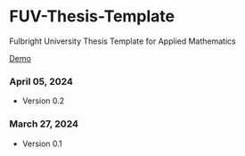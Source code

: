 # FUV-Thesis-Template
Fulbright University Thesis Template for Applied Mathematics

[Demo](thesis.pdf)

### April 05, 2024
- Version 0.2

### March 27, 2024
- Version 0.1
